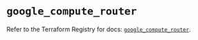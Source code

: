 # `google_compute_router`

Refer to the Terraform Registry for docs: [`google_compute_router`](https://registry.terraform.io/providers/hashicorp/google/5.23.0/docs/resources/compute_router).
